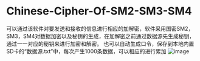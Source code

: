 # Chinese-Cipher-Of-SM2-SM3-SM4
可以通过该软件对要发送和接收的信息进行相应的加解密，软件采用国密SM2，SM3，SM4对数据加密以及秘钥的生成，在加解密之前通过数据源先生成秘钥，通过一一对应的秘钥来进行加密和解密。
也可以自动生成口令，保存到本地内置SD卡的“数据源.txt”中，每次产生1000条数据，可以相应的进行累加
 ![image](https://github.com/SmartXiaoMing001/raw/master/Chinese-Cipher-Of-SM2-SM3-SM4/images-folder/pic.png)
